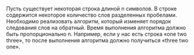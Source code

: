Пусть существует некоторая строка длиной n символов. В строке содержится некоторое количество слов разделенных пробелами.
Необходимо реализовать алгоритм, который изменяет порядок следования слов на обратный. Время выполнения алгоритма должно быть пропорционально n.
Например, если у нас есть строка «one two three», то после выполнения алгоритма должно получиться «three two one».
